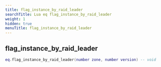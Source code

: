 ```yaml
---
title: flag_instance_by_raid_leader
searchTitle: Lua eq flag_instance_by_raid_leader
weight: 1
hidden: true
menuTitle: flag_instance_by_raid_leader
---
```

## flag_instance_by_raid_leader
```lua
eq.flag_instance_by_raid_leader(number zone, number version) -- void
```